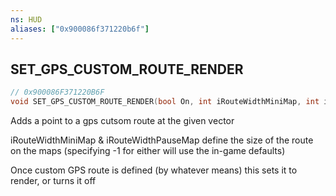 ```yaml
---
ns: HUD
aliases: ["0x900086f371220b6f"]
---
```

## SET_GPS_CUSTOM_ROUTE_RENDER

```c
// 0x900086F371220B6F
void SET_GPS_CUSTOM_ROUTE_RENDER(bool On, int iRouteWidthMiniMap, int iRouteWidthPauseMap);
```

Adds a point to a gps cutsom route at the given vector

iRouteWidthMiniMap & iRouteWidthPauseMap define the size of the route on the maps (specifying -1 for either will use the in-game defaults)

Once custom GPS route is defined (by whatever means) this sets it to render, or turns it off

